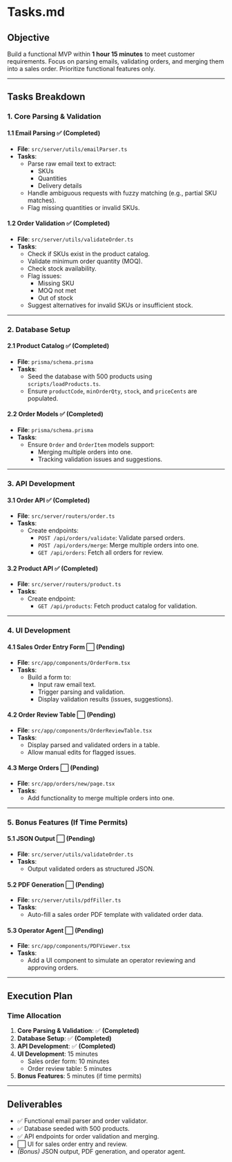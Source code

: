 # Tasks.md

## **Objective**
Build a functional MVP within **1 hour 15 minutes** to meet customer requirements. Focus on parsing emails, validating orders, and merging them into a sales order. Prioritize functional features only.

---

## **Tasks Breakdown**

### **1. Core Parsing & Validation**
#### **1.1 Email Parsing** ✅ **(Completed)**
- **File**: `src/server/utils/emailParser.ts`
- **Tasks**:
  - Parse raw email text to extract:
    - SKUs
    - Quantities
    - Delivery details
  - Handle ambiguous requests with fuzzy matching (e.g., partial SKU matches).
  - Flag missing quantities or invalid SKUs.

#### **1.2 Order Validation** ✅ **(Completed)**
- **File**: `src/server/utils/validateOrder.ts`
- **Tasks**:
  - Check if SKUs exist in the product catalog.
  - Validate minimum order quantity (MOQ).
  - Check stock availability.
  - Flag issues:
    - Missing SKU
    - MOQ not met
    - Out of stock
  - Suggest alternatives for invalid SKUs or insufficient stock.

---

### **2. Database Setup**
#### **2.1 Product Catalog** ✅ **(Completed)**
- **File**: `prisma/schema.prisma`
- **Tasks**:
  - Seed the database with 500 products using `scripts/loadProducts.ts`.
  - Ensure `productCode`, `minOrderQty`, `stock`, and `priceCents` are populated.

#### **2.2 Order Models** ✅ **(Completed)**
- **File**: `prisma/schema.prisma`
- **Tasks**:
  - Ensure `Order` and `OrderItem` models support:
    - Merging multiple orders into one.
    - Tracking validation issues and suggestions.

---

### **3. API Development**
#### **3.1 Order API** ✅ **(Completed)**
- **File**: `src/server/routers/order.ts`
- **Tasks**:
  - Create endpoints:
    - `POST /api/orders/validate`: Validate parsed orders.
    - `POST /api/orders/merge`: Merge multiple orders into one.
    - `GET /api/orders`: Fetch all orders for review.

#### **3.2 Product API** ✅ **(Completed)**
- **File**: `src/server/routers/product.ts`
- **Tasks**:
  - Create endpoint:
    - `GET /api/products`: Fetch product catalog for validation.

---

### **4. UI Development**
#### **4.1 Sales Order Entry Form** ⬜ **(Pending)**
- **File**: `src/app/components/OrderForm.tsx`
- **Tasks**:
  - Build a form to:
    - Input raw email text.
    - Trigger parsing and validation.
    - Display validation results (issues, suggestions).

#### **4.2 Order Review Table** ⬜ **(Pending)**
- **File**: `src/app/components/OrderReviewTable.tsx`
- **Tasks**:
  - Display parsed and validated orders in a table.
  - Allow manual edits for flagged issues.

#### **4.3 Merge Orders** ⬜ **(Pending)**
- **File**: `src/app/orders/new/page.tsx`
- **Tasks**:
  - Add functionality to merge multiple orders into one.

---

### **5. Bonus Features (If Time Permits)**
#### **5.1 JSON Output** ⬜ **(Pending)**
- **File**: `src/server/utils/validateOrder.ts`
- **Tasks**:
  - Output validated orders as structured JSON.

#### **5.2 PDF Generation** ⬜ **(Pending)**
- **File**: `src/server/utils/pdfFiller.ts`
- **Tasks**:
  - Auto-fill a sales order PDF template with validated order data.

#### **5.3 Operator Agent** ⬜ **(Pending)**
- **File**: `src/app/components/PDFViewer.tsx`
- **Tasks**:
  - Add a UI component to simulate an operator reviewing and approving orders.

---

## **Execution Plan**
### **Time Allocation**
1. **Core Parsing & Validation**: ✅ **(Completed)**
2. **Database Setup**: ✅ **(Completed)**
3. **API Development**: ✅ **(Completed)**
4. **UI Development**: 15 minutes
   - Sales order form: 10 minutes
   - Order review table: 5 minutes
5. **Bonus Features**: 5 minutes (if time permits)

---

## **Deliverables**
- ✅ Functional email parser and order validator.
- ✅ Database seeded with 500 products.
- ✅ API endpoints for order validation and merging.
- ⬜ UI for sales order entry and review.
- *(Bonus)* JSON output, PDF generation, and operator agent.